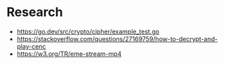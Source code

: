 # Research

- https://go.dev/src/crypto/cipher/example_test.go
- https://stackoverflow.com/questions/27169759/how-to-decrypt-and-play-cenc
- https://w3.org/TR/eme-stream-mp4
